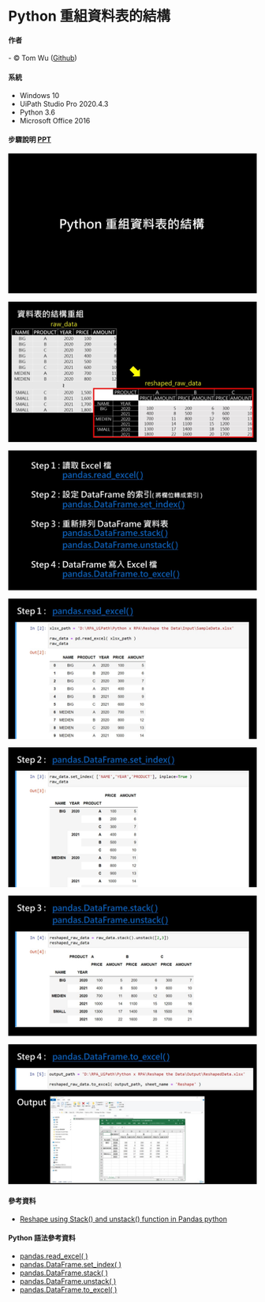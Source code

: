 # Python 重組資料表的結構   

#### 作者
<span> - &copy; Tom Wu (<a href="https://github.com/YenLinWu">Github</a>) </span>  

#### 系統    
* Windows 10
* UiPath Studio Pro 2020.4.3   
* Python 3.6
* Microsoft Office 2016

#### 步驟說明 [PPT](https://github.com/YenLinWu/RPA_UiPath/blob/master/Python%20x%20UiPath/Reshape%20the%20Data/Reshape%20the%20Data.pdf)   
<p align="center">
  <img src="https://github.com/YenLinWu/RPA_UiPath/blob/master/Python%20x%20UiPath/Reshape%20the%20Data/PTT_Images/PPT1.JPG">
</p>

<p align="center">
  <img src="https://github.com/YenLinWu/RPA_UiPath/blob/master/Python%20x%20UiPath/Reshape%20the%20Data/PTT_Images/PPT2.JPG">
</p>

<p align="center">
  <img src="https://github.com/YenLinWu/RPA_UiPath/blob/master/Python%20x%20UiPath/Reshape%20the%20Data/PTT_Images/PPT3.JPG">
</p>

<p align="center">
  <img src="https://github.com/YenLinWu/RPA_UiPath/blob/master/Python%20x%20UiPath/Reshape%20the%20Data/PTT_Images/PPT4.JPG">
</p>

<p align="center">
  <img src="https://github.com/YenLinWu/RPA_UiPath/blob/master/Python%20x%20UiPath/Reshape%20the%20Data/PTT_Images/PPT5.JPG">
</p>

<p align="center">
  <img src="https://github.com/YenLinWu/RPA_UiPath/blob/master/Python%20x%20UiPath/Reshape%20the%20Data/PTT_Images/PPT6.JPG">
</p>

<p align="center">
  <img src="https://github.com/YenLinWu/RPA_UiPath/blob/master/Python%20x%20UiPath/Reshape%20the%20Data/PTT_Images/PPT7.JPG">
</p>

#### 參考資料   
- [Reshape using Stack() and unstack() function in Pandas python](https://www.datasciencemadesimple.com/reshape-using-stack-unstack-function-pandas-python/ "參考文章") 

#### Python 語法參考資料  
- [pandas.read_excel( )](https://pandas.pydata.org/pandas-docs/stable/reference/api/pandas.read_excel.html)   
- [pandas.DataFrame.set_index( )](https://pandas.pydata.org/pandas-docs/stable/reference/api/pandas.DataFrame.set_index.html)  
- [pandas.DataFrame.stack( )](https://pandas.pydata.org/pandas-docs/stable/reference/api/pandas.DataFrame.stack.html)    
- [pandas.DataFrame.unstack( )](https://pandas.pydata.org/pandas-docs/stable/reference/api/pandas.DataFrame.unstack.html)     
- [pandas.DataFrame.to_excel( )](https://pandas.pydata.org/pandas-docs/stable/reference/api/pandas.DataFrame.to_excel.html)  
